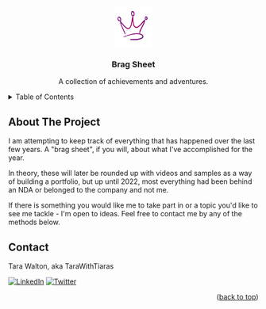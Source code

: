 <a name="readme-top"></a>

<!-- PROJECT LOGO -->
<br />
<div align="center">
  <a href="https://github.com/tarawithtiaras/engagements">
    <img src="images/logo.png" alt="Logo" width="80" height="80">
  </a>

<h3 align="center">Brag Sheet</h3>

  <p align="center">
    A collection of achievements and adventures.
    <br />
    <!--
    <a href="https://github.com/tarawithtiaras/engagements"><strong>Explore the docs »</strong></a>
    <br />
    <br />
    <a href="https://github.com/github_username/repo_name">View Demo</a>
    ·
    <a href="https://github.com/github_username/repo_name/issues">Report Bug</a>
    ·
    <a href="https://github.com/github_username/repo_name/issues">Request Feature</a>
    -->
  </p>
</div>


<!-- TABLE OF CONTENTS -->
<details>
  <summary>Table of Contents</summary>
  <ol>
    <li>
      <a href="#about-the-project">About The Project</a>
    <li><a href="#contact">Contact</a></li>
    <!--
    <li><a href="#acknowledgments">Acknowledgments</a></li> -->
  </ol>
</details>



<!-- ABOUT THE PROJECT -->
## About The Project
<!--
[![Product Name Screen Shot][product-screenshot]](https://example.com)
-->
I am attempting to keep track of everything that has happened over the last few years. A "brag sheet", if you will, about what I've accomplished for the year.

In theory, these will later be rounded up with videos and samples as a way of building a portfolio, but up until 2022, most everything had been behind an NDA or belonged to the company and not me.

If there is something you would like me to take part in or a topic you'd like to see me tackle - I'm open to ideas. Feel free to contact me by any of the methods below.

<!--
Here's a blank template to get started: To avoid retyping too much info. Do a search and replace with your text editor for the following: `github_username`, `repo_name`, `twitter_handle`, `linkedin_username`, `email_client`, `email`, `project_title`, `project_description`

<p align="right">(<a href="#readme-top">back to top</a>)</p>

-->


<!-- CONTACT -->
## Contact

Tara Walton, aka TaraWithTiaras


[![LinkedIn][linkedin-shield]][linkedin-url]
[![Twitter][twitter-shield]][twitter-url]

<p align="right">(<a href="#readme-top">back to top</a>)</p>



<!-- ACKNOWLEDGMENTS 
## Acknowledgments

* []()
* []()
* []()

<p align="right">(<a href="#readme-top">back to top</a>)</p>

-->

<!-- MARKDOWN LINKS & IMAGES -->
<!-- https://www.markdownguide.org/basic-syntax/#reference-style-links -->

[linkedin-shield]: https://img.shields.io/badge/LinkedIn--Blue?style=social&logo=LinkedIn&label=LinkedIn&link=https%3A%2F%2Fwww.linkedin.com%2Fin%2Ftarawalton%2F
[linkedin-url]: https://www.linkedin.com/in/tarawalton/

[twitter-shield]: https://img.shields.io/badge/Twitter--Grey?style=social&logo=X&label=Twitter&link=https%3A%2F%2Ftwitter.com%2FTaraWithTiaras
[twitter-url]: https://twitter.com/TaraWithTiaras

[product-screenshot]: images/screenshot.png
